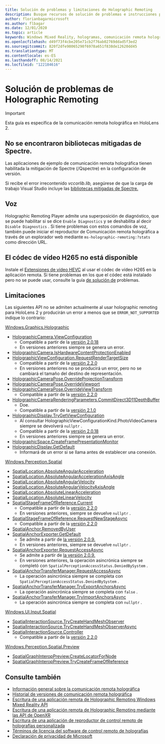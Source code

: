 ```yaml
---
title: Solución de problemas y limitaciones de Holographic Remoting
description: Busque recursos de solución de problemas e instrucciones para la característica de comunicación remota holográfica en HoloLens 2 dispositivos.
author: florianbagarmicrosoft
ms.author: flbagar
ms.date: 12/01/2020
ms.topic: article
keywords: Windows Mixed Reality, hologramas, comunicación remota holográfica, representación remota, representación en red, HoloLens, hologramas remotos, solución de problemas, ayuda, casco de realidad mixta, casco de realidad mixta de Windows, casco de realidad virtual
ms.openlocfilehash: d49f73f4cbe205e71cb2f76ab02769ddad5f3ed2
ms.sourcegitcommit: 820f2dfe98065298f6978a651f838de12620dd45
ms.translationtype: MT
ms.contentlocale: es-ES
ms.lasthandoff: 08/14/2021
ms.locfileid: "122184616"
---
```

# <a name="holographic-remoting-troubleshooting"></a>Solución de problemas de Holographic Remoting

> [!IMPORTANT]
> Esta guía es específica de la comunicación remota holográfica en HoloLens 2.

## <a name="spectre-mitigated-libraries-not-found"></a>No se encontraron bibliotecas mitigadas de Spectre.

Las aplicaciones de ejemplo de comunicación remota holográfica tienen habilitada la mitigación de Spectre (/Qspectre) en la configuración de versión.

Si recibe el error irrecontenido *vccorlib.lib,* asegúrese de que la carga de trabajo Visual Studio incluye las [bibliotecas mitigadas de Spectre.](/cpp/build/reference/qspectre)

## <a name="speech"></a>Voz

Holographic Remoting Player admite una superposición de diagnóstico, que se puede habilitar si se dice ```Enable Diagnostics``` y se deshabilita al decir ```Disable Diagnostics``` . Si tiene problemas con estos comandos de voz, también puede iniciar el reproductor de Comunicación remota holográfica a través de un explorador web mediante ```ms-holographic-remoting:?stats``` como dirección URL.

## <a name="h265-video-codec-not-available"></a>El códec de vídeo H265 no está disponible

Instale el [Extensiones de vídeo HEVC](https://www.microsoft.com/p/hevc-video-extensions/9nmzlz57r3t7) al usar el códec de vídeo H265 en la aplicación remota. Si tiene problemas en los que el códec está instalado pero no se puede usar, consulte la guía [de solución de](/azure/remote-rendering/resources/troubleshoot#h265-codec-not-available) problemas.

## <a name="limitations"></a>Limitaciones

Las siguientes API  no se admiten actualmente al usar holographic remoting para HoloLens 2 y producirán un error a menos que se ```ERROR_NOT_SUPPORTED``` indique lo contrario:

[Windows.Graphics.Holographic](/uwp/api/windows.graphics.holographic)

* [HolographicCamera.ViewConfiguration](/uwp/api/windows.graphics.holographic.holographiccamera.viewconfiguration)
  - Compatible a partir de la [versión 2.0.18](holographic-remoting-version-history.md#v2.0.18)
  - En versiones anteriores siempre se genera un error.
* [HolographicCamera.IsHardwareContentProtectionEnabled](/uwp/api/windows.graphics.holographic.holographiccamera.ishardwarecontentprotectionenabled#Windows_Graphics_Holographic_HolographicCamera_IsHardwareContentProtectionEnabled)
* [HolographicViewConfiguration.RequestRenderTargetSize](/uwp/api/windows.graphics.holographic.holographicviewconfiguration.requestrendertargetsize#Windows_Graphics_Holographic_HolographicViewConfiguration_RequestRenderTargetSize_Windows_Foundation_Size_)
  - Compatible a partir de la [versión 2.2.0](holographic-remoting-version-history.md#v2.2.0)
  - En versiones anteriores no se producirá un error, pero no se cambiará el tamaño del destino de representación.
* [HolographicCameraPose.OverrideProjectionTransform](/uwp/api/windows.graphics.holographic.holographiccamerapose.overrideprojectiontransform)
* [HolographicCameraPose.OverrideViewport](/uwp/api/windows.graphics.holographic.holographiccamerapose.overrideviewport)
* [HolographicCameraPose.OverrideViewTransform](/uwp/api/windows.graphics.holographic.holographiccamerapose.overrideviewtransform)
  - Compatible a partir de la [versión 2.2.0](holographic-remoting-version-history.md#v2.2.0)
* [HolographicCameraRenderingParameters.CommitDirect3D11DepthBuffer](/uwp/api/windows.graphics.holographic.holographiccamerarenderingparameters.commitdirect3d11depthbuffer#Windows_Graphics_Holographic_HolographicCameraRenderingParameters_CommitDirect3D11DepthBuffer_Windows_Graphics_DirectX_Direct3D11_IDirect3DSurface_)
  - Doe.
  - Compatible a partir de la [versión 2.1.0](holographic-remoting-version-history.md#v2.1.0)
* [HolographicDisplay.TryGetViewConfiguration](/uwp/api/windows.graphics.holographic.holographicdisplay.trygetviewconfiguration)
  - Al consultar HolographicViewConfigurationKind.PhotoVideoCamera siempre se devolverá ```nullptr``` .
  - Compatible a partir de la [versión 2.0.18](holographic-remoting-version-history.md#v2.0.18)
  - En versiones anteriores siempre se genera un error.
* [HolographicSpace.CreateFramePresentationMonitor](/uwp/api/windows.graphics.holographic.holographicspace.createframepresentationmonitor)
* [HolographicDisplay.GetDefault](/uwp/api/windows.graphics.holographic.holographicdisplay.getdefault#Windows_Graphics_Holographic_HolographicDisplay_GetDefault)
  - Informará de un error si se llama antes de establecer una conexión.


[Windows.Perception.Spatial](/uwp/api/windows.perception.spatial)

* [SpatialLocation.AbsoluteAngularAcceleration](/uwp/api/windows.perception.spatial.spatiallocation.absoluteangularacceleration)
* [SpatialLocation.AbsoluteAngularAccelerationAxisAngle](/uwp/api/windows.perception.spatial.spatiallocation.absoluteangularaccelerationaxisangle)
* [SpatialLocation.AbsoluteAngularVelocity](/uwp/api/windows.perception.spatial.spatiallocation.absoluteangularvelocity)
* [SpatialLocation.AbsoluteAngularVelocityAxisAngle](/uwp/api/windows.perception.spatial.spatiallocation.absoluteangularvelocityaxisangle)
* [SpatialLocation.AbsoluteLinearAcceleration](/uwp/api/windows.perception.spatial.spatiallocation.absolutelinearacceleration)
* [SpatialLocation.AbsoluteLinearVelocity](/uwp/api/windows.perception.spatial.spatiallocation.absolutelinearvelocity)
* [SpatialStageFrameOfReference.Current](/uwp/api/windows.perception.spatial.spatialstageframeofreference.current)
  - Compatible a partir de la [versión 2.2.0](holographic-remoting-version-history.md#v2.2.0)
  - En versiones anteriores, siempre se devuelve ```nullptr``` .
* [SpatialStageFrameOfReference.RequestNewStageAsync](/uwp/api/windows.perception.spatial.spatialstageframeofreference.requestnewstageasync)
  - Compatible a partir de la [versión 2.2.0](holographic-remoting-version-history.md#v2.2.0)
* [SpatialAnchor.RemovedByUser](/uwp/api/windows.perception.spatial.spatialanchor.removedbyuser)
* [SpatialAnchorExporter.GetDefault](/uwp/api/windows.perception.spatial.spatialanchorexporter.getdefault
)
  - Se admite a partir de [la versión 2.0.9.](holographic-remoting-version-history.md#v2.0.9) 
  - En versiones anteriores, siempre se devuelve ```nullptr``` . 
* [SpatialAnchorExporter.RequestAccessAsync](/uwp/api/windows.perception.spatial.spatialanchorexporter.requestaccessasync
)
  - Se admite a partir de [la versión 2.0.9.](holographic-remoting-version-history.md#v2.0.9) 
  - En versiones anteriores, la operación asincrónica siempre se completó con ```SpatialPerceptionAccessStatus.DeniedBySystem``` .
* [SpatialAnchorTransferManager.RequestAccessAsync](/uwp/api/windows.perception.spatial.spatialanchortransfermanager.requestaccessasync#Windows_Perception_Spatial_SpatialAnchorTransferManager_RequestAccessAsync)
  - La operación asincrónica siempre se completa con ```SpatialPerceptionAccessStatus.DeniedBySystem``` .
* [SpatialAnchorTransferManager.TryExportAnchorsAsync](/uwp/api/windows.perception.spatial.spatialanchortransfermanager.tryexportanchorsasync#Windows_Perception_Spatial_SpatialAnchorTransferManager_TryExportAnchorsAsync_Windows_Foundation_Collections_IIterable_Windows_Foundation_Collections_IKeyValuePair_System_String_Windows_Perception_Spatial_SpatialAnchor___Windows_Storage_Streams_IOutputStream_)
  - La operación asincrónica siempre se completa con ```false``` .
* [SpatialAnchorTransferManager.TryImportAnchorsAsync](/uwp/api/windows.perception.spatial.spatialanchortransfermanager.tryimportanchorsasync
)
  - La operación asincrónica siempre se completa con ```nullptr``` .

[Windows.UI.Input.Spatial](/uwp/api/windows.ui.input.spatial)

* [SpatialInteractionSource.TryCreateHandMeshObserver](/uwp/api/windows.ui.input.spatial.spatialinteractionsource.trycreatehandmeshobserver#Windows_UI_Input_Spatial_SpatialInteractionSource_TryCreateHandMeshObserver)
* [SpatialInteractionSource.TryCreateHandMeshObserverAsync](/uwp/api/windows.ui.input.spatial.spatialinteractionsource.trycreatehandmeshobserverasync)
* [SpatialInteractionSource.Controller](/uwp/api/windows.ui.input.spatial.spatialinteractionsource.controller#Windows_UI_Input_Spatial_SpatialInteractionSource_Controller)
  - Compatible a partir de la [versión 2.2.0](holographic-remoting-version-history.md#v2.2.0)

[Windows.Perception.Spatial.Preview](/uwp/api/windows.perception.spatial.preview)

* [SpatialGraphInteropPreview.CreateLocatorForNode](/uwp/api/windows.perception.spatial.preview.spatialgraphinteroppreview.createlocatorfornode)
* [SpatialGraphInteropPreview.TryCreateFrameOfReference](/uwp/api/windows.perception.spatial.preview.spatialgraphinteroppreview.trycreateframeofreference)

## <a name="see-also"></a>Consulte también
* [Información general sobre la comunicación remota holográfica](holographic-remoting-overview.md)
* [Historial de versiones de comunicación remota holográfica](holographic-remoting-version-history.md)
* [Escritura de una aplicación remota de Holographic Remoting Windows Mixed Reality API](holographic-remoting-create-remote-wmr.md)
* [Escritura de una aplicación remota de Holographic Remoting mediante las API de OpenXR](holographic-remoting-create-remote-openxr.md)
* [Escritura de una aplicación de reproductor de control remoto de holografías personalizada](holographic-remoting-create-player.md)
* [Términos de licencia del software de control remoto de holografías](/legal/mixed-reality/microsoft-holographic-remoting-software-license-terms)
* [Declaración de privacidad de Microsoft](https://go.microsoft.com/fwlink/?LinkId=521839)